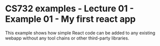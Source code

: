 # CS732 examples - Lecture 01 - Example 01 - My first react app
This example shows how simple React code can be added to any existing webapp without any tool chains or other third-party libraries.